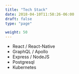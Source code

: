 ```yaml
---
title: "Tech Stack"
date: 2018-04-10T11:58:26-06:00
draft: false
type: "page"

weight: 50
---
```


- React / React-Native
- GraphQL / Apollo
- Express / NodeJS
- Postgresql
- Kubernetes


